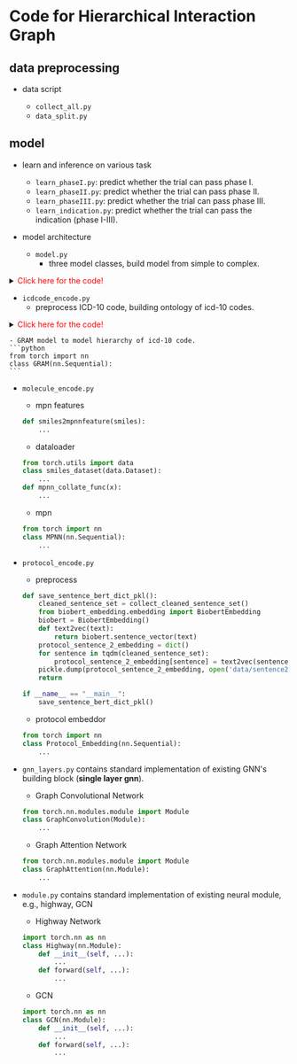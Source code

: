 # Code for Hierarchical Interaction Graph 



## data preprocessing 

- data script

  - `collect_all.py`
  - `data_split.py`



## model 

- learn and inference on various task
  - `learn_phaseI.py`: predict whether the trial can pass phase I. 
  - `learn_phaseII.py`: predict whether the trial can pass phase II.
  - `learn_phaseIII.py`: predict whether the trial can pass phase III.
  - `learn_indication.py`: predict whether the trial can pass the indication (phase I-III).



- model architecture 
  - `model.py`
    - three model classes, build model from simple to complex. 
<details>
  <summary><font color=red>Click here for the code!</font></summary>

```python
from torch import nn 
class Interaction(nn.Sequential):

	def __init__(self, ...):
		super(Interaction, self).__init__()
		... 

	def forward(self, ...):
		...

	def evaluation(self, ...):
		...

	def bootstrap_test(self, ...):
		... 

class HINT_nograph(Interaction):
    	def __init__(self, ...):
			super(HINT_nograph, self).__init__(....,) 
			...

		def forward(self, ...):
			...
class HINT(HINT_nograph):
	def __init__(self, ...):
		super(HINT, self).__init__(....,) 
		...

	def forward(self, ):
		... 
```
</details>



  - `icdcode_encode.py` 
    - preprocess ICD-10 code, building ontology of icd-10 codes.
<details>
  <summary><font color=red>Click here for the code!</font></summary>

    ```python
	def build_icdcode2ancestor_dict():
		pkl_file = "data/icdcode2ancestor_dict.pkl"
		if os.path.exists(pkl_file):
			icdcode2ancestor = pickle.load(open(pkl_file, 'rb'))
			return icdcode2ancestor 
		all_code = collect_all_icdcodes() 
		icdcode2ancestor = defaultdict(list)
		for code in all_code:
			find_ancestor_for_icdcode(code, icdcode2ancestor)
		pickle.dump(icdcode2ancestor, open(pkl_file,'wb'))
		return icdcode2ancestor 
	if __name__ == '__main__':
		dic = build_icdcode2ancestor_dict()    
    ```

</details>

    - GRAM model to model hierarchy of icd-10 code. 
    ```python
	from torch import nn 
	class GRAM(nn.Sequential):
    ```
  - `molecule_encode.py`
    - mpn features 
    ```python
    def smiles2mpnnfeature(smiles):
    	... 
    ```
    - dataloader
    ```python
    from torch.utils import data   
    class smiles_dataset(data.Dataset):
		...
	def mpnn_collate_func(x):
		...
    ```
    - mpn 
    ```python
    from torch import nn
    class MPNN(nn.Sequential):
    	...
    ```


  - `protocol_encode.py`
  	- preprocess 
  	```python
  	def save_sentence_bert_dict_pkl():
		cleaned_sentence_set = collect_cleaned_sentence_set() 
		from biobert_embedding.embedding import BiobertEmbedding
		biobert = BiobertEmbedding()
		def text2vec(text):
			return biobert.sentence_vector(text)
		protocol_sentence_2_embedding = dict()
		for sentence in tqdm(cleaned_sentence_set):
			protocol_sentence_2_embedding[sentence] = text2vec(sentence)
		pickle.dump(protocol_sentence_2_embedding, open('data/sentence2embedding.pkl', 'wb'))
		return 

	if __name__ == "__main__":
		save_sentence_bert_dict_pkl() 
  	```
  	- protocol embeddor
  	```python
  	from torch import nn 
  	class Protocol_Embedding(nn.Sequential):
  		...
  	```
  - `gnn_layers.py` contains standard implementation of existing GNN's building block (**single layer gnn**).
    - Graph Convolutional Network 
    ```python
    from torch.nn.modules.module import Module
    class GraphConvolution(Module):
    	...
    ```
    - Graph Attention Network
    ```python
    from torch.nn.modules.module import Module
	class GraphAttention(nn.Module):
		...
    ```
  - `module.py` contains standard implementation of existing neural module, e.g., highway, GCN
  	- Highway Network 
  	```python
  	import torch.nn as nn
  	class Highway(nn.Module):
  		def __init__(self, ...):
  			...
  		def forward(self, ...):
  			...
  	```
  	- GCN 
  	```python
  	import torch.nn as nn
  	class GCN(nn.Module):
  		def __init__(self, ...):
  			...
  		def forward(self, ...):
  			...  	
  	```




